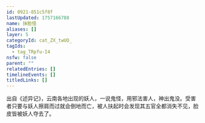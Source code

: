 ```yaml
---
id: 0921-851c5f8f
lastUpdated: 1757166788
name: 抹脸怪
aliases: []
layer: 5
categoryId: cat_ZX_twUO_
tagIds:
  - tag_TRpfu-I4
nsfw: false
parent: ""
relatedEntries: []
timelineEvents: []
titledLinks: []
---
```


出自《述异记》，云南各地出现的妖人，一说鬼怪，用邪法害人，神出鬼没。受害者只要与妖人擦肩而过就会倒地而亡，被人扶起时会发现其五官全都消失不见，脸皮皆被妖人夺去了。